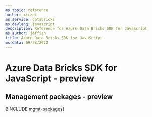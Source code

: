 ```yaml
---
ms.topic: reference
author: xirzec
ms.service: databricks
ms.devlang: javascript
description: Reference for Azure Data Bricks SDK for JavaScript
ms.author: jeffish
title: Azure Data Bricks SDK for JavaScript
ms.data: 09/28/2022
---
```

# Azure Data Bricks SDK for JavaScript - preview

## Management packages - preview
[!INCLUDE [mgmt-packages](data-bricks-mgmt-index.md)]